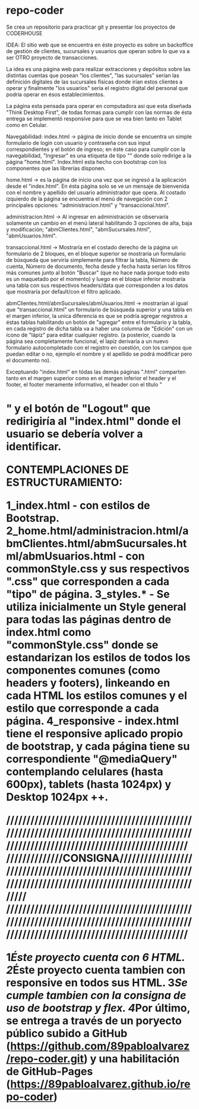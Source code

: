 # repo-coder

Se crea un repositorio para practicar git y presentar los proyectos de CODERHOUSE

IDEA:
El sitio web que se encuentra en éste proyecto es sobre un backoffice de gestión de clientes, sucursales y usuarios que operan sobre lo que va a ser OTRO proyecto de transacciones.

La idea es una página web para realizar extracciones y depósitos sobre las distintas cuentas que posean "los clientes", "las sucursales" serían las definición digitales de las sucursales físicas donde irían estos clientes a operar y finalmente "los usuarios" sería el registro digital del personal que podría operar en ésos establecimientos.

La página esta pensada para operar en computadora asi que esta diseñada "Think Desktop First", de todas formas para cumplir con las normas de ésta entrega se implementó responsive para que se vea bien tanto en Tablet como en Celular.

Navegabilidad:
index.html -> página de inicio donde se encuentra un simple formulario de login con usuario y contraseña con sus input correspondientes y el botón de ingreso; en éste caso para cumplir con la navegabilidad, "Ingresar" es una etiqueta de tipo "<a>" donde solo redirige a la página "home.html". Index.html esta hecho con bootstrap con los componentes que las librerías disponen.

home.html -> es la página de inicio una vez que se ingresó a la aplicación desde el "index.html". En ésta página solo se ve un mensaje de bienvenida con el nombre y apellido del usuario administrador que opera. Al costado izquierdo de la página se encuentra el menú de navegación con 2 principales opciones: "administracion.html" y "transaccional.html".

administracion.html -> Al ingresar en administración se observaría solamente un cambio en el menú lateral habilitando 3 opciones de alta, baja y modificación; "abmClientes.html", "abmSucursales.html", "abmUsuarios.html".

transaccional.html -> Mostraría en el costado derecho de la página un formulario de 2 bloques, en el bloque superior se mostraría un formulario de búsqueda que serviría simplemente para filtrar la tabla, Número de cuenta, Número de documento, fecha desde y fecha hasta serían los filtros más comunes junto al botón "Buscar" (que no hace nada porque todo esto es un maquetado por el momento) y luego en el bloque inferior mostraría una tabla con sus respectivos headers/data que corresponden a los datos que mostraría por default/con el filtro aplicado.

abmClientes.html/abmSucursales/abmUsuarios.html -> mostrarían al igual que "transaccional.html" un formulario de búsqueda superior y una tabla en el margen inferior, la unica diferencia es que se podría agregar registros a éstas tablas habilitando un botón de "agregar" entre el formulario y la tabla, en cada registro de dicha tabla va a haber una columna de "Edición" con un ícono de "lápiz" para editar cualquier registro. (a posterior, cuando la página sea completamente funcional, el lapiz derivaría a un nuevo formulario autocompletado con el registro en cuestión, con los campos que puedan editar o no, ejemplo el nombre y el apellido se podrá modificar pero el documento no).

Exceptuando "index.html" en tódas las demás páginas ".html" comparten tanto en el margen superior como en el margen inferior el header y el footer, el footer meramente informativo, el header con el título "<h1>" y el botón de "Logout" que redirigiría al "index.html" donde el usuario se debería volver a identificar.

CONTEMPLACIONES DE ESTRUCTURAMIENTO:

1_index.html - con estilos de Bootstrap.
2_home.html/administracion.html/abmClientes.html/abmSucursales.html/abmUsuarios.html - con commonStyle.css y sus respectivos ".css" que corresponden a cada "tipo" de página.
3_styles.\* - Se utiliza inicialmente un Style general para todas las páginas dentro de index.html como "commonStyle.css" donde se estandarizan los estilos de todos los componentes comunes (como headers y footers), linkeando en cada HTML los estilos comunes y el estilo que corresponde a cada página.
4_responsive - index.html tiene el responsive aplicado propio de bootstrap, y cada página tiene su correspondiente "@mediaQuery" contemplando celulares (hasta 600px), tablets (hasta 1024px) y Desktop 1024px ++.

/////////////////////////////////////////////////////////////////////////////////////////////////////////////////////////////////////////
//////////////CONSIGNA///////////////////////////////////////////////////////////////////////////////////////////////////////////////////
/////////////////////////////////////////////////////////////////////////////////////////////////////////////////////////////////////////

1*Éste proyecto cuenta con 6 HTML.
2*Éste proyecto cuenta tambien con responsive en todos sus HTML.
3*Se cumple tambien con la consigna de uso de bootstrap y flex.
4*Por último, se entrega a través de un poryecto público subido a GitHub (https://github.com/89pabloalvarez/repo-coder.git) y una habilitación de GitHub-Pages (https://89pabloalvarez.github.io/repo-coder)
